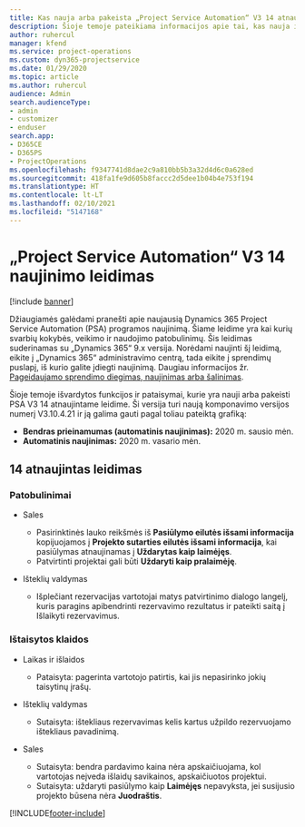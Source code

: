 ```yaml
---
title: Kas nauja arba pakeista „Project Service Automation“ V3 14 atnaujintame leidime
description: Šioje temoje pateikiama informacijos apie tai, kas nauja ir pakeista „Project Service Automation“ 14 atnaujintame leidime V3.
author: ruhercul
manager: kfend
ms.service: project-operations
ms.custom: dyn365-projectservice
ms.date: 01/29/2020
ms.topic: article
ms.author: ruhercul
audience: Admin
search.audienceType:
- admin
- customizer
- enduser
search.app:
- D365CE
- D365PS
- ProjectOperations
ms.openlocfilehash: f9347741d8dae2c9a810bb5b3a32d4d6c0a628ed
ms.sourcegitcommit: 418fa1fe9d605b8faccc2d5dee1b04b4e753f194
ms.translationtype: HT
ms.contentlocale: lt-LT
ms.lasthandoff: 02/10/2021
ms.locfileid: "5147168"
---
```

# <a name="project-service-automation-update-release-14-v3"></a>„Project Service Automation“ V3 14 naujinimo leidimas

[!include [banner](../includes/psa-now-project-operations.md)]

Džiaugiamės galėdami pranešti apie naujausią Dynamics 365 Project Service Automation (PSA) programos naujinimą. Šiame leidime yra kai kurių svarbių kokybės, veikimo ir naudojimo patobulinimų. Šis leidimas suderinamas su „Dynamics 365“ 9.x versija. Norėdami naujinti šį leidimą, eikite į „Dynamics 365“ administravimo centrą, tada eikite į sprendimų puslapį, iš kurio galite įdiegti naujinimą. Daugiau informacijos žr. [Pageidaujamo sprendimo diegimas, naujinimas arba šalinimas](https://docs.microsoft.com/power-platform/admin/install-remove-preferred-solution).

Šioje temoje išvardytos funkcijos ir pataisymai, kurie yra nauji arba pakeisti PSA V3 14 atnaujintame leidime. Ši versija turi naują komponavimo versijos numerį V3.10.4.21 ir ją galima gauti pagal toliau pateiktą grafiką:

- **Bendras prieinamumas (automatinis naujinimas):** 2020 m. sausio mėn.
- **Automatinis naujinimas:** 2020 m. vasario mėn.

## <a name="update-release-14"></a>14 atnaujintas leidimas

### <a name="enhancements"></a>Patobulinimai

- Sales

     - Pasirinktinės lauko reikšmės iš **Pasiūlymo eilutės išsami informacija** kopijuojamos į **Projekto sutarties eilutės išsami informacija**, kai pasiūlymas atnaujinamas į **Uždarytas kaip laimėjęs**.
     - Patvirtinti projektai gali būti **Uždaryti kaip pralaimėję**.

- Išteklių valdymas

     - Išplečiant rezervacijas vartotojai matys patvirtinimo dialogo langelį, kuris paragins apibendrinti rezervavimo rezultatus ir pateikti saitą į Išlaikyti rezervavimus.


### <a name="bug-fixes"></a>Ištaisytos klaidos

- Laikas ir išlaidos

     - Pataisyta: pagerinta vartotojo patirtis, kai jis nepasirinko jokių taisytinų įrašų.

- Išteklių valdymas

     - Sutaisyta: ištekliaus rezervavimas kelis kartus užpildo rezervuojamo ištekliaus pavadinimą.

- Sales

     - Sutaisyta: bendra pardavimo kaina nėra apskaičiuojama, kol vartotojas neįveda išlaidų savikainos, apskaičiuotos projektui.
     - Sutaisyta: uždaryti pasiūlymo kaip **Laimėjęs** nepavyksta, jei susijusio projekto būsena nėra **Juodraštis**.



[!INCLUDE[footer-include](../includes/footer-banner.md)]